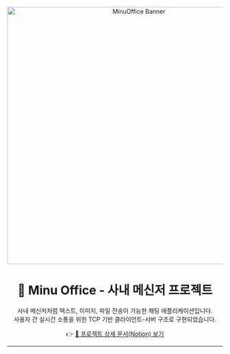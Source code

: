 <p align="center">
  <img src="https://github.com/user-attachments/assets/831c63b6-4410-498c-94e9-9c8880018b68" alt="MinuOffice Banner" width="600"/>
</p>

<h1 align="center">💼 Minu Office - 사내 메신저 프로젝트</h1>

<p align="center">
  사내 메신저처럼 텍스트, 이미지, 파일 전송이 가능한 채팅 애플리케이션입니다. <br/>
  사용자 간 실시간 소통을 위한 TCP 기반 클라이언트-서버 구조로 구현되었습니다.
</p>

<p align="center">
  👉 <a href="https://receptive-muscari-3cf.notion.site/Minu-Office-2386538f55f6806e90accfa5b5aeee07" target="_blank">📄 프로젝트 상세 문서(Notion) 보기</a>
</p>

---
